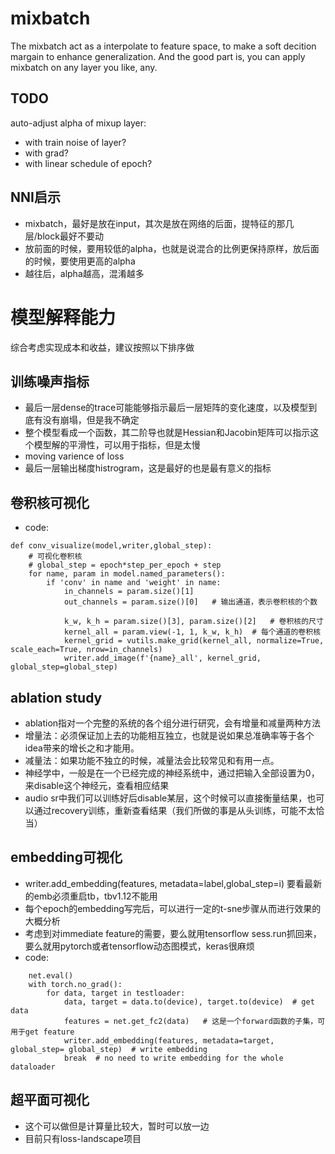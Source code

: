 # mixbatch
The mixbatch act as a interpolate to feature space, to make a soft decition margain to enhance generalization.
And the good part is, you can apply mixbatch on any layer you like, any.

## TODO
auto-adjust alpha of mixup layer:
- with train noise of layer?
- with grad?
- with linear schedule of epoch?

## NNI启示
- mixbatch，最好是放在input，其次是放在网络的后面，提特征的那几层/block最好不要动
- 放前面的时候，要用较低的alpha，也就是说混合的比例更保持原样，放后面的时候，要使用更高的alpha
- 越往后，alpha越高，混淆越多


# 模型解释能力
综合考虑实现成本和收益，建议按照以下排序做

## 训练噪声指标   
- 最后一层dense的trace可能能够指示最后一层矩阵的变化速度，以及模型到底有没有崩塌，但是我不确定
- 整个模型看成一个函数，其二阶导也就是Hessian和Jacobin矩阵可以指示这个模型解的平滑性，可以用于指标，但是太慢
- moving varience of loss
- 最后一层输出梯度histrogram，这是最好的也是最有意义的指标

## 卷积核可视化   
- code:  
```
def conv_visualize(model,writer,global_step):
    # 可视化卷积核
    # global_step = epoch*step_per_epoch + step
    for name, param in model.named_parameters():
        if 'conv' in name and 'weight' in name:
            in_channels = param.size()[1]
            out_channels = param.size()[0]   # 输出通道，表示卷积核的个数

            k_w, k_h = param.size()[3], param.size()[2]   # 卷积核的尺寸
            kernel_all = param.view(-1, 1, k_w, k_h)  # 每个通道的卷积核
            kernel_grid = vutils.make_grid(kernel_all, normalize=True, scale_each=True, nrow=in_channels)
            writer.add_image(f'{name}_all', kernel_grid, global_step=global_step) 
```


## ablation study 
- ablation指对一个完整的系统的各个组分进行研究，会有增量和减量两种方法
- 增量法：必须保证加上去的功能相互独立，也就是说如果总准确率等于各个idea带来的增长之和才能用。
- 减量法：如果功能不独立的时候，减量法会比较常见和有用一点。
- 神经学中，一般是在一个已经完成的神经系统中，通过把输入全部设置为0，来disable这个神经元，查看相应结果
- audio sr中我们可以训练好后disable某层，这个时候可以直接衡量结果，也可以通过recovery训练，重新查看结果（我们所做的事是从头训练，可能不太恰当）


## embedding可视化   
- writer.add_embedding(features, metadata=label,global_step=i)  要看最新的emb必须重启tb，tbv1.12不能用
- 每个epoch的embedding写完后，可以进行一定的t-sne步骤从而进行效果的大概分析
- 考虑到对immediate feature的需要，要么就用tensorflow sess.run抓回来，要么就用pytorch或者tensorflow动态图模式，keras很麻烦
- code:  
```
    net.eval()
    with torch.no_grad():
        for data, target in testloader:
            data, target = data.to(device), target.to(device)  # get data
            features = net.get_fc2(data)   # 这是一个forward函数的子集，可用于get feature
            writer.add_embedding(features, metadata=target, global_step= global_step)  # write embedding
            break  # no need to write embedding for the whole dataloader
```

## 超平面可视化
- 这个可以做但是计算量比较大，暂时可以放一边
- 目前只有loss-landscape项目

